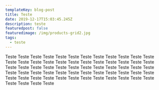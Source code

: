 ```yaml
---
templateKey: blog-post
title: Teste
date: 2019-12-17T15:03:45.245Z
description: teste
featuredpost: false
featuredimage: /img/products-grid2.jpg
tags:
  - teste
---
```

Teste Teste Teste Teste Teste Teste Teste Teste Teste Teste Teste Teste Teste Teste Teste Teste Teste Teste Teste Teste Teste Teste Teste Teste Teste Teste Teste Teste Teste Teste Teste Teste Teste Teste Teste Teste Teste Teste Teste Teste Teste Teste Teste Teste Teste Teste Teste Teste Teste Teste Teste Teste Teste Teste Teste Teste Teste Teste Teste Teste Teste Teste Teste Teste
